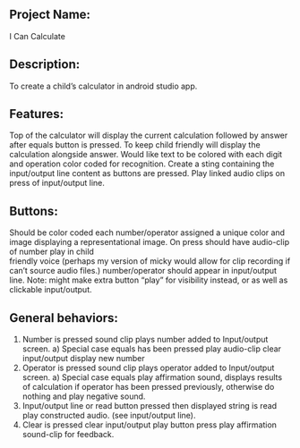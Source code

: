 ## Project Name: 
I Can Calculate

## Description:  
To create a child’s calculator in android studio app.

## Features: 
Top of the calculator will display the current calculation followed by answer after equals button is pressed.
To keep child friendly will display the calculation alongside answer.
Would like text to be colored with each digit and operation color coded for recognition.
Create a sting containing the input/output line content as buttons are pressed.
Play linked audio clips on press of input/output line.

## Buttons:  
Should be color coded each number/operator assigned a unique color and image displaying a representational image.
On press should have audio-clip of number play in child           
friendly voice (perhaps my version of micky would allow for clip recording if can’t source audio files.)
number/operator should appear in input/output line.
Note: might make extra button “play” for visibility instead, or as well as clickable input/output.
          
## General behaviors:
1)	Number is pressed sound clip plays number added to Input/output screen.
a)	Special case equals has been pressed play audio-clip clear input/output display new number 
2)	Operator is pressed sound clip plays operator added to Input/output screen.
a)	Special case equals play affirmation sound, displays results of calculation if operator has been pressed previously,
          otherwise do nothing and play negative sound.
3)	Input/output line or read button pressed then displayed string is read play constructed audio.
          (see input/output line).
4)	Clear is pressed clear input/output play button press play affirmation sound-clip for feedback.
          
          
